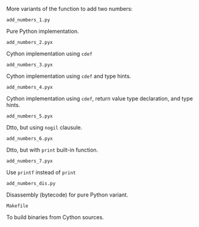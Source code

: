 More variants of the function to add two numbers:

```
add_numbers_1.py
```

Pure Python implementation.


```
add_numbers_2.pyx
```

Cython implementation using `cdef`


```
add_numbers_3.pyx
```

Cython implementation using `cdef` and type hints.


```
add_numbers_4.pyx
```

Cython implementation using `cdef`, return value type declaration, and type hints.

```
add_numbers_5.pyx
```

Dtto, but using `nogil` clausule.

```
add_numbers_6.pyx
```

Dtto, but with `print` built-in function.


```
add_numbers_7.pyx
```

Use `printf` instead of `print`

```
add_numbers_dis.py
```

Disassembly (bytecode) for pure Python variant.

```
Makefile
```

To build binaries from Cython sources.

